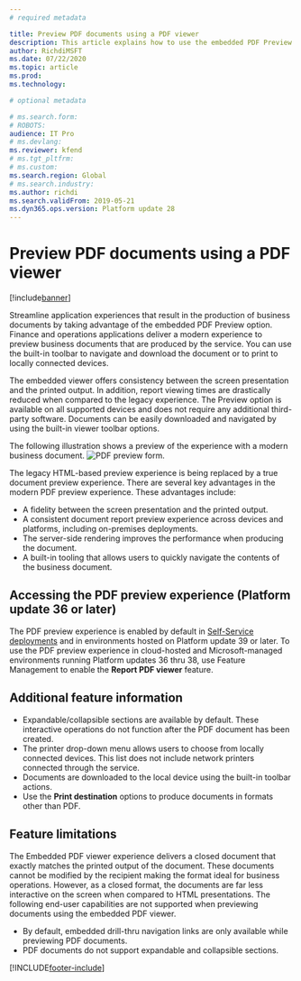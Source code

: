 ```yaml
---
# required metadata

title: Preview PDF documents using a PDF viewer 
description: This article explains how to use the embedded PDF Preview option to view business documents.
author: RichdiMSFT
ms.date: 07/22/2020
ms.topic: article
ms.prod: 
ms.technology: 

# optional metadata

# ms.search.form:
# ROBOTS:
audience: IT Pro
# ms.devlang: 
ms.reviewer: kfend
# ms.tgt_pltfrm: 
# ms.custom:
ms.search.region: Global
# ms.search.industry:
ms.author: richdi
ms.search.validFrom: 2019-05-21 
ms.dyn365.ops.version: Platform update 28
---
```


# Preview PDF documents using a PDF viewer

[!include[banner](../includes/banner.md)]

Streamline application experiences that result in the production of business documents by taking advantage of the embedded PDF Preview option. Finance and operations applications deliver a modern experience to preview business documents that are produced by the service. You can use the built-in toolbar to navigate and download the document or to print to locally connected devices.

The embedded viewer offers consistency between the screen presentation and the printed output. In addition, report viewing times are drastically reduced when compared to the legacy experience. The Preview option is available on all supported devices and does not require any additional third-party software. Documents can be easily downloaded and navigated by using the built-in viewer toolbar options.

The following illustration shows a preview of the experience with a modern business document.
![PDF preview form.](./media/pdf-document-preview.png)

The legacy HTML-based preview experience is being replaced by a true document preview experience. There are several key advantages in the modern PDF preview experience. These advantages include:

- A fidelity between the screen presentation and the printed output.
- A consistent document report preview experience across devices and platforms, including on-premises deployments.
- The server-side rendering improves the performance when producing the document.
- A built-in tooling that allows users to quickly navigate the contents of the business document.

## Accessing the PDF preview experience (Platform update 36 or later)
The PDF preview experience is enabled by default in [Self-Service deployments](../deployment/infrastructure-stack.md) and in environments hosted on Platform update 39 or later. To use the PDF preview experience in cloud-hosted and Microsoft-managed environments running Platform updates 36 thru 38, use Feature Management to enable the **Report PDF viewer** feature.

## Additional feature information
- Expandable/collapsible sections are available by default. These interactive operations do not function after the PDF document has been created.
- The printer drop-down menu allows users to choose from locally connected devices. This list does not include network printers connected through the service.
- Documents are downloaded to the local device using the built-in toolbar actions.
- Use the **Print destination** options to produce documents in formats other than PDF.

## Feature limitations
The Embedded PDF viewer experience delivers a closed document that exactly matches the printed output of the document.  These documents cannot be modified by the recipient making the format ideal for business operations.  However, as a closed format, the documents are far less interactive on the screen when compared to HTML presentations.  The following end-user capabilities are not supported when previewing documents using the embedded PDF viewer.

- By default, embedded drill-thru navigation links are only available while previewing PDF documents.
- PDF documents do not support expandable and collapsible sections. 


[!INCLUDE[footer-include](../../../includes/footer-banner.md)]
